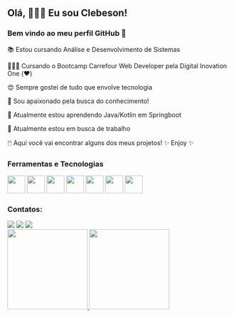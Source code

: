 ## Olá, 🙋🏽‍♀️ Eu sou Clebeson! 
### Bem vindo ao meu perfil GitHub 👋

📚 Estou cursando Análise e Desenvolvimento de Sistemas

👩🏽‍💻 Cursando o Bootcamp Carrefour Web Developer pela Digital Inovation One (❤️)

😍 Sempre gostei de tudo que envolve tecnologia

🌌 Sou apaixonado pela busca do conhecimento!

🌱 Atualmente estou aprendendo Java/Kotlin em Springboot

🔭 Atualmente estou em busca de trabalho

🖱️ Aqui você vai encontrar alguns dos meus projetos! ✨ Enjoy ✨

### Ferramentas e Tecnologias

<img src="https://cdn.jsdelivr.net/gh/devicons/devicon/icons/git/git-original.svg" width="40" height="40"/> <img src="https://cdn.jsdelivr.net/gh/devicons/devicon/icons/kotlin/kotlin-original.svg" width="40" height="40"/> <img src="https://cdn.jsdelivr.net/gh/devicons/devicon/icons/python/python-original-wordmark.svg" width="40" height="40"/> <img src="https://cdn.jsdelivr.net/gh/devicons/devicon/icons/java/java-original-wordmark.svg" width="40" height="40"/> <img src="https://cdn.jsdelivr.net/gh/devicons/devicon/icons/html5/html5-original-wordmark.svg" width="40" height="40"/> <img src="https://cdn.jsdelivr.net/gh/devicons/devicon/icons/css3/css3-original-wordmark.svg" width="40" height="40"/> <img src="https://cdn.jsdelivr.net/gh/devicons/devicon/icons/javascript/javascript-original.svg" width="40" height="40"/>

### Contatos:

<div>
<a href="https://www.instagram.com/clebeson_eugenio/" target="_blank"><img src="https://img.shields.io/badge/-Instagram-%23E4405F?style=for-the-badge&logo=instagram&logoColor=white" target="_blank"></a>
<a href = "mailto:clebesonpc2017@gmail.com"><img src="https://img.shields.io/badge/Gmail-D14836?style=for-the-badge&logo=gmail&logoColor=white" target="_blank"></a>
<a href="https://www.linkedin.com/in/clebeson-eugênio-226936180/" target="_blank"><img src="https://img.shields.io/badge/-LinkedIn-%230077B5?style=for-the-badge&logo=linkedin&logoColor=white" target="_blank"></a>   
</div>


<div>
<a href="https://github.com/Clebeson-Eugenio">
<img height="180em" src="https://github-readme-stats.vercel.app/api/top-langs/?username=Clebeson-Eugenio&layout=compact&langs_count=7&theme=dracula"/>
<img height="180em" src="https://github-readme-stats.vercel.app/api?username=Clebeson-Eugenio&show_icons=true&theme=dracula&include_all_commits=true&count_private=true"/>
</div>
